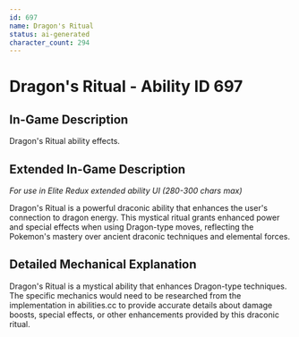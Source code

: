 ```yaml
---
id: 697
name: Dragon's Ritual
status: ai-generated
character_count: 294
---
```


# Dragon's Ritual - Ability ID 697

## In-Game Description
Dragon's Ritual ability effects.

## Extended In-Game Description
*For use in Elite Redux extended ability UI (280-300 chars max)*

Dragon's Ritual is a powerful draconic ability that enhances the user's connection to dragon energy. This mystical ritual grants enhanced power and special effects when using Dragon-type moves, reflecting the Pokemon's mastery over ancient draconic techniques and elemental forces.

## Detailed Mechanical Explanation

Dragon's Ritual is a mystical ability that enhances Dragon-type techniques. The specific mechanics would need to be researched from the implementation in abilities.cc to provide accurate details about damage boosts, special effects, or other enhancements provided by this draconic ritual.